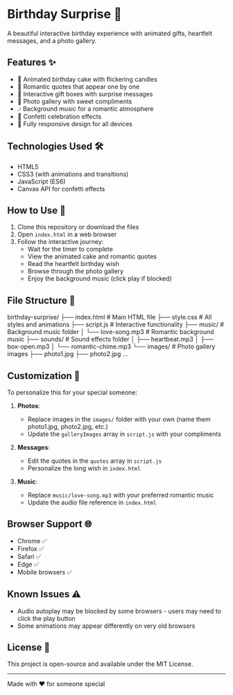 # Birthday Surprise 💝

A beautiful interactive birthday experience with animated gifts, heartfelt messages, and a photo gallery.


## Features ✨

- 🎂 Animated birthday cake with flickering candles
- 💌 Romantic quotes that appear one by one
- 🎁 Interactive gift boxes with surprise messages
- 📸 Photo gallery with sweet compliments
- 🎶 Background music for a romantic atmosphere
- 🎉 Confetti celebration effects
- 📱 Fully responsive design for all devices

## Technologies Used 🛠️

- HTML5
- CSS3 (with animations and transitions)
- JavaScript (ES6)
- Canvas API for confetti effects

## How to Use 🚀

1. Clone this repository or download the files
2. Open `index.html` in a web browser
3. Follow the interactive journey:
   - Wait for the timer to complete
   - View the animated cake and romantic quotes
   - Read the heartfelt birthday wish
   - Browse through the photo gallery
   - Enjoy the background music (click play if blocked)

## File Structure 📂
birthday-surprise/
├── index.html # Main HTML file
├── style.css # All styles and animations
├── script.js # Interactive functionality
├── music/ # Background music folder
│ └── love-song.mp3 # Romantic background music
├── sounds/ # Sound effects folder
│ ├── heartbeat.mp3
│ ├── box-open.mp3
│ └── romantic-chime.mp3
└── images/ # Photo gallery images
├── photo1.jpg
├── photo2.jpg
...


## Customization 🎨

To personalize this for your special someone:

1. **Photos**:
   - Replace images in the `images/` folder with your own (name them photo1.jpg, photo2.jpg, etc.)
   - Update the `galleryImages` array in `script.js` with your compliments

2. **Messages**:
   - Edit the quotes in the `quotes` array in `script.js`
   - Personalize the long wish in `index.html`

3. **Music**:
   - Replace `music/love-song.mp3` with your preferred romantic music
   - Update the audio file reference in `index.html`

## Browser Support 🌐

- Chrome ✅
- Firefox ✅
- Safari ✅
- Edge ✅
- Mobile browsers ✅

## Known Issues ⚠️

- Audio autoplay may be blocked by some browsers - users may need to click the play button
- Some animations may appear differently on very old browsers

## License 📜

This project is open-source and available under the MIT License.

---

Made with ❤️ for someone special
